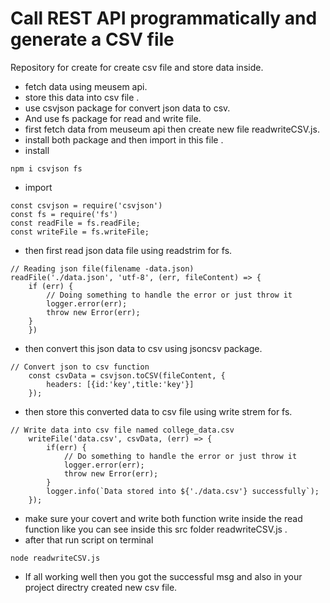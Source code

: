 # Call REST API programmatically and generate a CSV file
Repository for create for create csv file and store data inside.
- fetch data using meusem api.
- store this data into csv file .
- use csvjson package for convert json data to csv.
- And use fs package for read and write file.
- first fetch data from meuseum api then create new file readwriteCSV.js.
- install both package and then import in this file .
- install
```
npm i csvjson fs
```
- import
```
const csvjson = require('csvjson')
const fs = require('fs')
const readFile = fs.readFile;
const writeFile = fs.writeFile;
```
- then first read json data file using readstrim for fs.
```
// Reading json file(filename -data.json)
readFile('./data.json', 'utf-8', (err, fileContent) => {
    if (err) {
        // Doing something to handle the error or just throw it
        logger.error(err); 
        throw new Error(err);
    }
    })
  ```
- then convert this json data to csv using jsoncsv package.
```
// Convert json to csv function
    const csvData = csvjson.toCSV(fileContent, {
        headers: [{id:'key',title:'key'}]
    });
 ```
- then store this converted data to csv file using write strem for fs.
```
// Write data into csv file named college_data.csv
    writeFile('data.csv', csvData, (err) => {
        if(err) {
            // Do something to handle the error or just throw it
            logger.error(err); 
            throw new Error(err);
        }
        logger.info(`Data stored into ${'./data.csv'} successfully`);
    });
 ```
- make sure your covert and write both function write inside the read function like you can see inside this src folder readwriteCSV.js .
- after that run script on terminal
```
node readwriteCSV.js
```
- If all working well then you got the successful msg and also in your project directry created new csv file.
